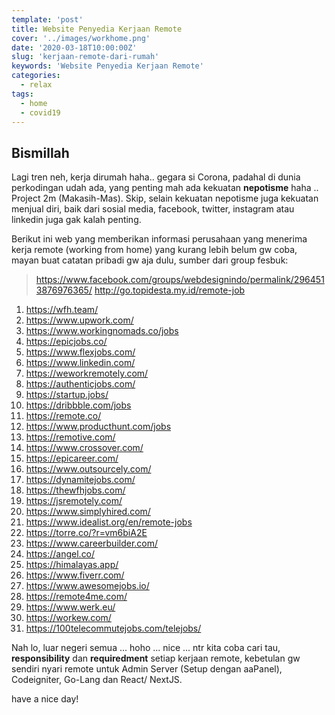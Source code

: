 ```yaml
---
template: 'post'
title: Website Penyedia Kerjaan Remote
cover: '../images/workhome.png'
date: '2020-03-18T10:00:00Z'
slug: 'kerjaan-remote-dari-rumah'
keywords: 'Website Penyedia Kerjaan Remote'
categories:
  - relax
tags:
  - home
  - covid19
---
```


## Bismillah

Lagi tren neh, kerja dirumah haha.. gegara si Corona, padahal di dunia perkodingan udah ada, yang penting mah ada kekuatan **nepotisme** haha .. Project 2m (Makasih-Mas). Skip, selain kekuatan nepotisme juga kekuatan menjual diri, baik dari sosial media, facebook, twitter, instagram atau linkedin juga gak kalah penting.

Berikut ini web yang memberikan informasi perusahaan yang menerima kerja remote (working from home) yang kurang lebih belum gw coba, mayan buat catatan pribadi gw aja dulu, sumber dari group fesbuk:

> https://www.facebook.com/groups/webdesignindo/permalink/2964513876976365/
> http://go.topidesta.my.id/remote-job

1. https://wfh.team/
2. https://www.upwork.com/
3. https://www.workingnomads.co/jobs
4. https://epicjobs.co/
5. https://www.flexjobs.com/
6. https://www.linkedin.com/
7. https://weworkremotely.com/
8. https://authenticjobs.com/
9. https://startup.jobs/
10. https://dribbble.com/jobs
11. https://remote.co/
12. https://www.producthunt.com/jobs
13. https://remotive.com/
14. https://www.crossover.com/
15. https://epicareer.com/
16. https://www.outsourcely.com/
17. https://dynamitejobs.com/
18. https://thewfhjobs.com/
19. https://jsremotely.com/
20. https://www.simplyhired.com/
21. https://www.idealist.org/en/remote-jobs
22. https://torre.co/?r=vm6biA2E
23. https://www.careerbuilder.com/
24. https://angel.co/
25. https://himalayas.app/
26. https://www.fiverr.com/
27. https://www.awesomejobs.io/
28. https://remote4me.com/
29. https://www.werk.eu/
30. https://workew.com/
31. https://100telecommutejobs.com/telejobs/

Nah lo, luar negeri semua ... hoho ... nice ... ntr kita coba cari tau, **responsibility** dan **requiredment** setiap kerjaan remote, kebetulan gw sendiri nyari remote untuk Admin Server (Setup dengan aaPanel), Codeigniter, Go-Lang dan React/ NextJS.

have a nice day!
